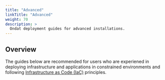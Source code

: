 ```yaml
---
title: "Advanced"
linkTitle: "Advanced"
weight: 70
description: >
  Ondat deployment guides for advanced installations.
---
```


## Overview

The guides below are recommended for users who are experiened in deploying infrastructure and applications in constrained environments and following [Infrastructure as Code (IaC)](https://en.wikipedia.org/wiki/Infrastructure_as_code) principles.

